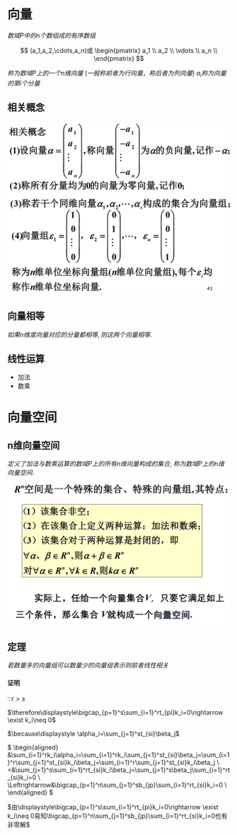 # 向量

$数域P中的n个数组成的有序数组$

$$
(a_1,a_2,\cdots,a_n)或
\begin{pmatrix}
a_1 \\
a_2 \\
\vdots \\
a_n \\
\end{pmatrix}
$$

$称为数域P上的一个n维向量$
$(一般称前者为行向量，称后者为列向量)$
$a_i称为向量的第i个分量$

## 相关概念

![](2020-11-23-09-41-20.png)

## 向量相等

$如果n维度向量对应的分量都相等, 则这两个向量相等.$

## 线性运算

* 加法
* 数乘

# 向量空间

## n维向量空间

$定义了加法与数乘运算的数域P上的所有n维向量构成的集合,$
$称为数域P上的n维向量空间.$

![](2020-11-25-08-14-07.png)

## 定理

$若数量多的向量组可以数量少的向量组表示则前者线性相关$

#### 证明

$\because r>s$

$\therefore\displaystyle\bigcap_{p=1}^s\sum_{i=1}^rt_{pi}k_i=0\rightarrow \exist k_i\neq 0$

$\because\displaystyle \alpha_i=\sum_{j=1}^st_{si}\beta_j$

$
\begin{aligned}
&\sum_{i=1}^rk_i\alpha_i=\sum_{i=1}^rk_i\sum_{j=1}^st_{si}\beta_j=\sum_{i=1}^r\sum_{j=1}^st_{si}k_i\beta_j=\sum_{i=1}^r\sum_{j=1}^st_{si}k_i\beta_j \\
=&\sum_{j=1}^s\sum_{i=1}^rt_{si}k_i\beta_j=\sum_{j=1}^s\beta_j\sum_{i=1}^rt_{si}k_i=0 \\
\Leftrightarrow&\bigcap_{p=1}^n\sum_{j=1}^sb_{jp}\sum_{i=1}^rt_{si}k_i=0 \\
\end{aligned}
$

$由\displaystyle\bigcap_{p=1}^s\sum_{i=1}^rt_{pi}k_i=0\rightarrow \exist k_i\neq 0易知\bigcap_{p=1}^n\sum_{j=1}^sb_{jp}\sum_{i=1}^rt_{si}k_i=0也有非零解$